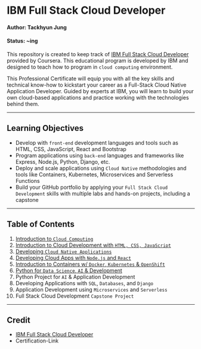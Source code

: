 # IBM Full Stack Cloud Developer

#### Author: Tackhyun Jung

#### Status: ~ing

This repository is created to keep track of [IBM Full Stack Cloud Developer](https://www.coursera.org/professional-certificates/ibm-full-stack-cloud-developer) provided by Coursera. This educational program is developed by IBM and designed to teach how to program in `cloud computing` environment.

This Professional Certificate will equip you with all the key skills and technical know-how to kickstart your career as a Full-Stack Cloud Native Application Developer. Guided by experts at IBM, you will learn to build your own cloud-based applications and practice working with the technologies behind them.

---

## Learning Objectives
* Develop with `front-end` development languages and tools such as HTML, CSS, JavaScript, React and Bootstrap
* Program applications using `back-end` languages and frameworks like Express, Node.js, Python, Django, etc.
* Deploy and scale applications using `Cloud Native` methodologies and tools like Containers, Kubernetes, Microservices and Serverless Functions
* Build your GitHub portfolio by applying your `Full Stack Cloud Development` skills with multiple labs and hands-on projects, including a capstone

---

## Table of Contents

1. [Introduction to `Cloud Computing`](https://github.com/takhyun12/IBM-Full-Stack-Cloud-Developer/tree/main/Introduction%20to%20Cloud%20Computing)
2. [Introduction to Cloud Development with `HTML, CSS, JavaScript`](https://github.com/takhyun12/IBM-Full-Stack-Cloud-Developer/tree/main/Introduction%20to%20Cloud%20Development%20with%20HTML%2C%20CSS%2C%20JavaScript)
3. [Developing `Cloud Native Applications`](https://github.com/takhyun12/IBM-Full-Stack-Cloud-Developer/tree/main/Developing%20Cloud%20Native%20Applications)
4. [Developing Cloud Apps with `Node.js` and `React`](https://github.com/takhyun12/IBM-Full-Stack-Cloud-Developer/tree/main/Developing%20Cloud%20Apps%20with%20Node.js%20and%20React)
5. [Introduction to Containers w/ `Docker`, `Kubernetes` & `OpenShift`](https://github.com/takhyun12/IBM-Full-Stack-Cloud-Developer/tree/main/Introduction%20to%20Containers%20w%20Docker%2C%20Kubernetes%20%26%20OpenShift)
6. [Python for `Data Science`, `AI` & Development](https://github.com/takhyun12/IBM-Full-Stack-Cloud-Developer/tree/main/Python%20for%20Data%20Science%2C%20AI%20%26%20Development)
7. Python Project for `AI` & Application Development
8. Developing Applications with `SQL`, `Databases`, and `Django`
9. Application Development using `Microservices` and `Serverless`
10. Full Stack Cloud Development `Capstone Project`

---

## Credit

* [IBM Full Stack Cloud Developer](https://www.coursera.org/professional-certificates/ibm-full-stack-cloud-developer)
* Certification-Link
